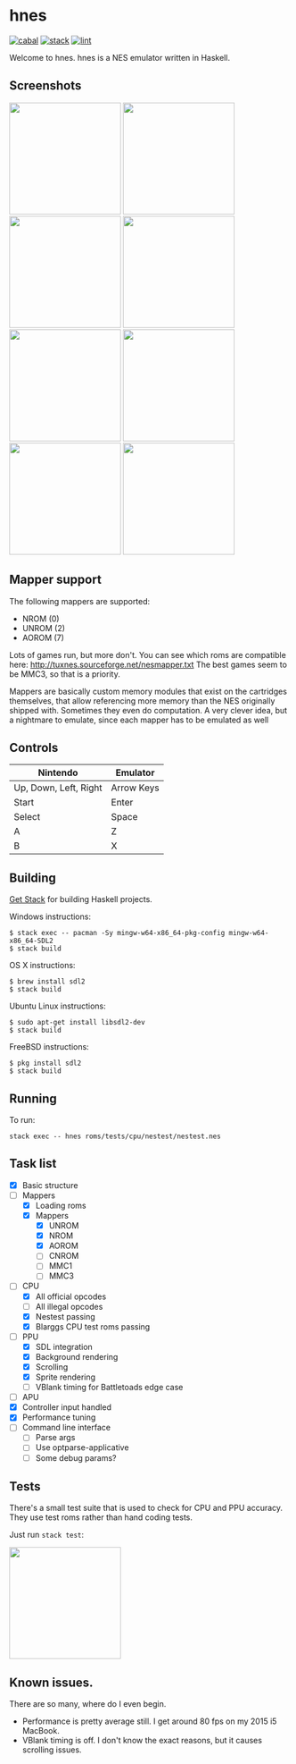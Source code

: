 # hnes

[![cabal](https://github.com/haskell-game-archives/hnes/workflows/cabal/badge.svg)](https://github.com/haskell-game-archives/hnes/actions?query=workflow%3Acabal)
[![stack](https://github.com/haskell-game-archives/hnes/workflows/stack/badge.svg)](https://github.com/haskell-game-archives/hnes/actions?query=workflow%3Astack)
[![lint](https://github.com/haskell-game-archives/hnes/workflows/lint/badge.svg)](https://github.com/haskell-game-archives/hnes/actions?query=workflow%3Alint)


Welcome to hnes. hnes is a NES emulator written in Haskell.

## Screenshots

<p float="left">
  <img src="screenshots/nestest-4.png" width="200" />
  <img src="screenshots/mario-1.png" width="200" />
  <img src="screenshots/mario-2.png" width="200" />
  <img src="screenshots/megaman-3.png" width="200" />
  <img src="screenshots/contra-1.png" width="200" />
  <img src="screenshots/contra-2.png" width="200" />
  <img src="screenshots/marble-madness-2.png" width="200" />
  <img src="screenshots/paperboy2-2.png" width="200" />
</p>

## Mapper support

The following mappers are supported:

- NROM (0)
- UNROM (2)
- AOROM (7)

Lots of games run, but more don't. You can see which roms are compatible here: http://tuxnes.sourceforge.net/nesmapper.txt The best games seem to be MMC3, so that is a priority.

Mappers are basically custom memory modules that exist on the cartridges themselves, that allow referencing more memory than the NES originally shipped with. Sometimes they even do computation. A very clever idea, but a nightmare to emulate, since each mapper has to be emulated as well

## Controls

| Nintendo              | Emulator    |
| --------------------- | ----------- |
| Up, Down, Left, Right | Arrow Keys  |
| Start                 | Enter       |
| Select                | Space       |
| A                     | Z           |
| B                     | X           |

## Building

[Get Stack](https://haskell-lang.org/get-started) for building Haskell
projects.

Windows instructions:

    $ stack exec -- pacman -Sy mingw-w64-x86_64-pkg-config mingw-w64-x86_64-SDL2
    $ stack build

OS X instructions:

    $ brew install sdl2
    $ stack build

Ubuntu Linux instructions:

    $ sudo apt-get install libsdl2-dev
    $ stack build

FreeBSD instructions:

    $ pkg install sdl2
    $ stack build

## Running

To run:

`stack exec -- hnes roms/tests/cpu/nestest/nestest.nes`

## Task list

- [x] Basic structure
- [ ] Mappers
  - [x] Loading roms
  - [x] Mappers
    - [x] UNROM
    - [x] NROM
    - [x] AOROM
    - [ ] CNROM
    - [ ] MMC1
    - [ ] MMC3
- [ ] CPU
  - [x] All official opcodes
  - [ ] All illegal opcodes
  - [x] Nestest passing
  - [x] Blarggs CPU test roms passing
- [ ] PPU
  - [x] SDL integration
  - [x] Background rendering
  - [x] Scrolling
  - [x] Sprite rendering
  - [ ] VBlank timing for Battletoads edge case
- [ ] APU
- [x] Controller input handled
- [x] Performance tuning
- [ ] Command line interface
  - [ ] Parse args
  - [ ] Use optparse-applicative
  - [ ] Some debug params?

## Tests

There's a small test suite that is used to check for CPU and PPU accuracy. They use test roms rather than hand coding tests.

Just run `stack test`:

<img src="screenshots/tests.png" width="200" />

## Known issues.

There are so many, where do I even begin.

- Performance is pretty average still. I get around 80 fps on my 2015 i5 MacBook.
- VBlank timing is off. I don't know the exact reasons, but it causes scrolling issues.
